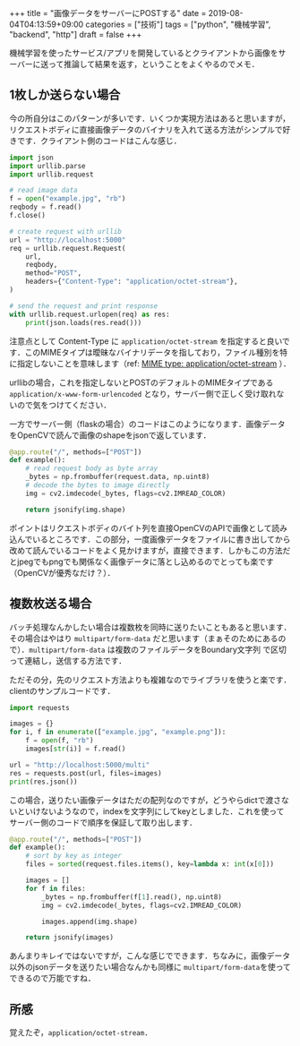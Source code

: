 +++
title = "画像データをサーバーにPOSTする"
date = 2019-08-04T04:13:59+09:00
categories = ["技術"]
tags = ["python", "機械学習", "backend", "http"]
draft = false
+++

機械学習を使ったサービス/アプリを開発しているとクライアントから画像をサーバーに送って推論して結果を返す，ということをよくやるのでメモ．

## 1枚しか送らない場合
今の所自分はこのパターンが多いです．いくつか実現方法はあると思いますが，リクエストボディに直接画像データのバイナリを入れて送る方法がシンプルで好きです．クライアント側のコードはこんな感じ．

```python
import json
import urllib.parse
import urllib.request

# read image data
f = open("example.jpg", "rb")
reqbody = f.read()
f.close()

# create request with urllib
url = "http://localhost:5000"
req = urllib.request.Request(
    url,
    reqbody,
    method="POST",
    headers={"Content-Type": "application/octet-stream"},
)

# send the request and print response
with urllib.request.urlopen(req) as res:
    print(json.loads(res.read()))
```

注意点として Content-Type に `application/octet-stream` を指定すると良いです．このMIMEタイプは曖昧なバイナリデータを指しており，ファイル種別を特に指定しないことを意味します（ref: [MIME type: application/octet-stream](https://www.iana.org/assignments/media-types/application/octet-stream) ）．

urllibの場合，これを指定しないとPOSTのデフォルトのMIMEタイプである `application/x-www-form-urlencoded` となり，サーバー側で正しく受け取れないので気をつけてください．

一方でサーバー側（flaskの場合）のコードはこのようになります．画像データをOpenCVで読んで画像のshapeをjsonで返しています．

```python
@app.route("/", methods=["POST"])
def example():
    # read request body as byte array
    _bytes = np.frombuffer(request.data, np.uint8)
    # decode the bytes to image directly
    img = cv2.imdecode(_bytes, flags=cv2.IMREAD_COLOR)

    return jsonify(img.shape)
```

ポイントはリクエストボディのバイト列を直接OpenCVのAPIで画像として読み込んでいるところです．この部分，一度画像データをファイルに書き出してから改めて読んでいるコードをよく見かけますが，直接できます．しかもこの方法だとjpegでもpngでも関係なく画像データに落とし込めるのでとっても楽です（OpenCVが優秀なだけ？）．

## 複数枚送る場合
バッチ処理なんかしたい場合は複数枚を同時に送りたいこともあると思います．その場合はやはり `multipart/form-data` だと思います（まぁそのためにあるので）．`multipart/form-data` は複数のファイルデータをBoundary文字列
で区切って連結し，送信する方法です．

ただその分，先のリクエスト方法よりも複雑なのでライブラリを使うと楽です．clientのサンプルコードです．

```python
import requests

images = {}
for i, f in enumerate(["example.jpg", "example.png"]):
    f = open(f, "rb")
    images[str(i)] = f.read()

url = "http://localhost:5000/multi"
res = requests.post(url, files=images)
print(res.json())
```

この場合，送りたい画像データはただの配列なのですが，どうやらdictで渡さないといけないようなので，indexを文字列にしてkeyとしました．これを使ってサーバー側のコードで順序を保証して取り出します．

```python
@app.route("/", methods=["POST"])
def example():
    # sort by key as integer
    files = sorted(request.files.items(), key=lambda x: int(x[0]))

    images = []
    for f in files:
        _bytes = np.frombuffer(f[1].read(), np.uint8)
        img = cv2.imdecode(_bytes, flags=cv2.IMREAD_COLOR)

        images.append(img.shape)

    return jsonify(images)
```

あんまりキレイではないですが，こんな感じでできます．ちなみに，画像データ以外のjsonデータを送りたい場合なんかも同様に `multipart/form-data`を使ってできるので万能ですね．

## 所感

覚えたぞ，`application/octet-stream`．
